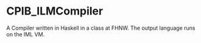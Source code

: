 # CPIB_ILMCompiler

A Compiler written in Haskell in a class at FHNW. The output language runs on the IML VM.
